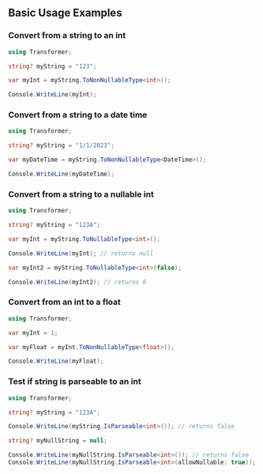## Basic Usage Examples

### Convert from a string to an int
```csharp
using Transformer;

string? myString = "123";

var myInt = myString.ToNonNullableType<int>();

Console.WriteLine(myInt);
```

### Convert from a string to a date time
```csharp
using Transformer;

string? myString = "1/1/2023";

var myDateTime = myString.ToNonNullableType<DateTime>();

Console.WriteLine(myDateTime);
```

### Convert from a string to a nullable int
```csharp
using Transformer;

string? myString = "123A";

var myInt = myString.ToNullableType<int>();

Console.WriteLine(myInt); // returns null

var myInt2 = myString.ToNullableType<int>(false);

Console.WriteLine(myInt2); // returns 0
```

### Convert from an int to a float
```csharp
using Transformer;

var myInt = 1;

var myFloat = myInt.ToNonNullableType<float>();

Console.WriteLine(myFloat);
```

### Test if string is parseable to an int
```csharp
using Transformer;

string? myString = "123A";

Console.WriteLine(myString.IsParseable<int>()); // returns false

string? myNullString = null;

Console.WriteLine(myNullString.IsParseable<int>()); // returns false
Console.WriteLine(myNullString.IsParseable<int>(allowNullable: true)); // returns true
```
